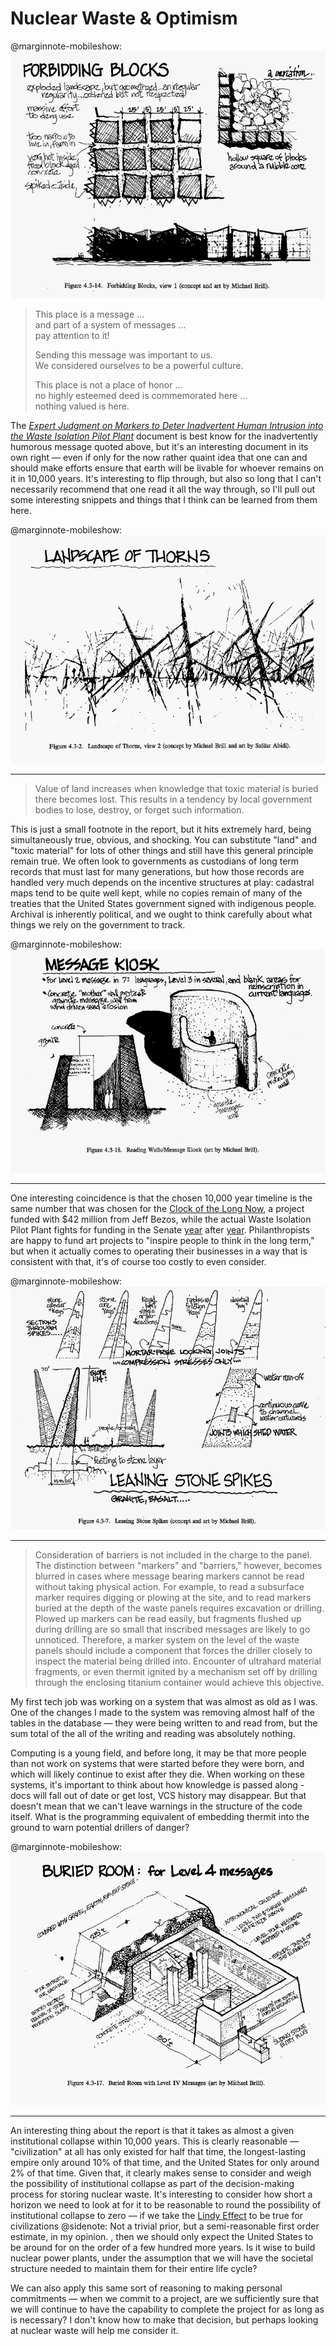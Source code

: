 # Nuclear Waste & Optimism

@marginnote-mobileshow: <a class="no-tufte-underline" href="/img/post/nuclear-waste-optimism/1.png"><img src="/img/post/nuclear-waste-optimism/1.png"/></a>

> This place is a message … <br>
> and part of a system of messages … <br>
> pay attention to it!
>
> Sending this message was important to us. <br>
> We considered ourselves to be a powerful culture. <br>
>
> This place is not a place of honor … <br>
> no highly esteemed deed is commemorated here … <br>
> nothing valued is here.

The *[Expert Judgment on Markers to Deter Inadvertent Human Intrusion into the Waste Isolation Pilot Plant](https://digital.library.unt.edu/ark:/67531/metadc1279277/m2/1/high_res_d/10117359.pdf)* document is best know for the inadvertently humorous message quoted above, but it's an interesting document in its own right — even if only for the now rather quaint idea that one can and should make efforts ensure that earth will be livable for whoever remains on it in 10,000 years. It's interesting to flip through, but also so long that I can't necessarily recommend that one read it all the way through, so I'll pull out some interesting snippets and things that I think can be learned from them here.

@marginnote-mobileshow: <a class="no-tufte-underline" href="/img/post/nuclear-waste-optimism/2.png"><img src="/img/post/nuclear-waste-optimism/2.png"/></a>

<hr>

> Value of land increases when knowledge that toxic material is buried there becomes lost. This results in a tendency by local government bodies to lose, destroy, or forget such information.

This is just a small footnote in the report, but it hits extremely hard, being simultaneously true, obvious, and shocking. You can substitute "land" and "toxic material" for lots of other things and still have this general principle remain true. We often look to governments as custodians of long term records that must last for many generations, but how those records are handled very much depends on the incentive structures at play: cadastral maps tend to be quite well kept, while no copies remain of many of the treaties that the United States government signed with indigenous people. Archival is inherently political, and we ought to think carefully about what things we rely on the government to track.

@marginnote-mobileshow: <a class="no-tufte-underline" href="/img/post/nuclear-waste-optimism/3.png"><img src="/img/post/nuclear-waste-optimism/3.png"/></a>

<hr>

One interesting coincidence is that the chosen 10,000 year timeline is the same number that was chosen for the [Clock of the Long Now](http://www.10000yearclock.net/), a project funded with $42 million from Jeff Bezos, while the actual Waste Isolation Pilot Plant fights for funding in the Senate [year](https://www.currentargus.com/story/news/local/2019/09/14/senate-bill-could-provide-403-million-wipp/2311997001/) after [year](https://www.currentargus.com/story/news/local/2020/06/16/wipp-new-mexico-national-labs-see-increased-funding-senate-bill/3193955001/). Philanthropists are happy to fund art projects to "inspire people to think in the long term," but when it actually comes to operating their businesses in a way that is consistent with that, it's of course too costly to even consider.

@marginnote-mobileshow: <a class="no-tufte-underline" href="/img/post/nuclear-waste-optimism/4.png"><img src="/img/post/nuclear-waste-optimism/4.png"/></a>

<hr>

> Consideration of barriers is not included in the charge to the panel. The distinction between "markers" and "barriers," however, becomes blurred in cases where message bearing markers cannot be read without taking physical action. For example, to read a subsurface marker requires digging or plowing at the site, and to read markers buried at the depth of the waste panels requires excavation or drilling. Plowed up markers can be read easily, but fragments flushed up during drilling are so small that inscribed messages are likely to go unnoticed. Therefore, a marker system on the level of the waste panels should include a component that forces the driller closely to inspect the material being drilled into. Encounter of ultrahard material fragments, or even thermit ignited by a mechanism set off by drilling through the enclosing titanium container would achieve this objective. 

My first tech job was working on a system that was almost as old as I was. One of the changes I made to the system was removing almost half of the tables in the database — they were being written to and read from, but the sum total of the all of the writing and reading was absolutely nothing.

Computing is a young field, and before long, it may be that more people than not work on systems that were started before they were born, and which will likely continue to exist after they die. When working on these systems, it's important to think about how knowledge is passed along - docs will fall out of date or get lost, VCS history may disappear. But that doesn't mean that we can't leave warnings in the structure of the code itself. What is the programming equivalent of embedding thermit into the ground to warn potential drillers of danger?

@marginnote-mobileshow: <a class="no-tufte-underline" href="/img/post/nuclear-waste-optimism/5.png"><img src="/img/post/nuclear-waste-optimism/5.png"/></a>

<hr>

An interesting thing about the report is that it takes as almost a given institutional collapse within 10,000 years. This is clearly reasonable — "civilization" at all has only existed for half that time, the longest-lasting empire only around 10% of that time, and the United States for only around 2% of that time. Given that, it clearly makes sense to consider and weigh the possibility of institutional collapse as part of the decision-making process for storing nuclear waste. It's interesting to consider how short a horizon we need to look at for it to be reasonable to round the possibility of institutional collapse to zero — if we take the [Lindy Effect](https://en.wikipedia.org/wiki/Lindy_effect) to be true for civilizations
@sidenote: Not a trivial prior, but a semi-reasonable first order estimate, in my opinion.
, then we should only expect the United States to be around for on the order of a few hundred more years. Is it wise to build nuclear power plants, under the assumption that we will have the societal structure needed to maintain them for their entire life cycle?

We can also apply this same sort of reasoning to making personal commitments — when we commit to a project, are we sufficiently sure that we will continue to have the capability to complete the project for as long as is necessary? I don't know how to make that decision, but perhaps looking at nuclear waste will help me consider it.

